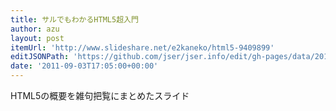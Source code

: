 ```yaml
---
title: サルでもわかるHTML5超入門
author: azu
layout: post
itemUrl: 'http://www.slideshare.net/e2kaneko/html5-9409899'
editJSONPath: 'https://github.com/jser/jser.info/edit/gh-pages/data/2011/09/index.json'
date: '2011-09-03T17:05:00+00:00'
---
```

HTML5の概要を雑句把覧にまとめたスライド

